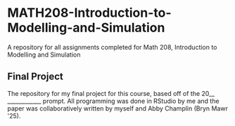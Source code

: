 # MATH208-Introduction-to-Modelling-and-Simulation
A repository for all assignments completed for Math 208, Introduction to Modelling and Simulation

## Final Project
The repository for my final project for this course, based off of the 20__ ____________ prompt. All programming was done in RStudio by me and the paper was collaboratively written by myself and Abby Champlin (Bryn Mawr '25).
